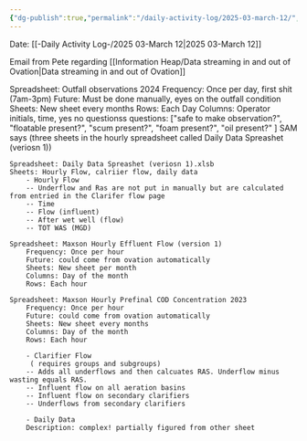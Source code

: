 ```yaml
---
{"dg-publish":true,"permalink":"/daily-activity-log/2025-03-march-12/","noteIcon":"","created":"2025-07-07T14:23:43.171-05:00"}
---
```


Date: [[-Daily Activity Log-/2025 03-March 12\|2025 03-March 12]]

Email from Pete regarding [[Information Heap/Data streaming in and out of Ovation\|Data streaming in and out of Ovation]]


        
Spreadsheet: Outfall observations 2024
Frequency: Once per day, first shit (7am-3pm)
Future: Must be done manually, eyes on the outfall condition
Sheets: New sheet every months
Rows: Each Day
Columns: Operator initials, time, yes no questionss
	questions: ["safe to make observation?", "floatable present?", "scum present?", "foam present?", "oil present?" ]
    SAM says (three sheets in the hourly spreadsheet called Daily Data Spreashet (veriosn 1))
    
    Spreadsheet: Daily Data Spreashet (veriosn 1).xlsb
    Sheets: Hourly Flow, calriier flow, daily data
        - Hourly Flow
        -- Underflow and Ras are not put in manually but are calculated from entried in the Clarifer flow page
        -- Time
        -- Flow (influent)
        -- After wet well (flow)
        -- TOT WAS (MGD)
        
    Spreadsheet: Maxson Hourly Effluent Flow (version 1)
        Frequency: Once per hour
        Future: could come from ovation automatically
        Sheets: New sheet per month
        Columns: Day of the month
        Rows: Each hour

    Spreadsheet: Maxson Hourly Prefinal COD Concentration 2023
        Frequency: Once per hour
        Future: could come from ovation automatically
        Sheets: New sheet every months
        Columns: Day of the month
        Rows: Each hour

        - Clarifier Flow
         ( requires groups and subgroups)
        -- Adds all underflows and then calcuates RAS. Underflow minus wasting equals RAS. 
        -- Influent flow on all aeration basins 
        -- Influent flow on secondary clarifiers
        -- Underflows from secondary clarifiers

        - Daily Data 
        Description: complex! partially figured from other sheet
